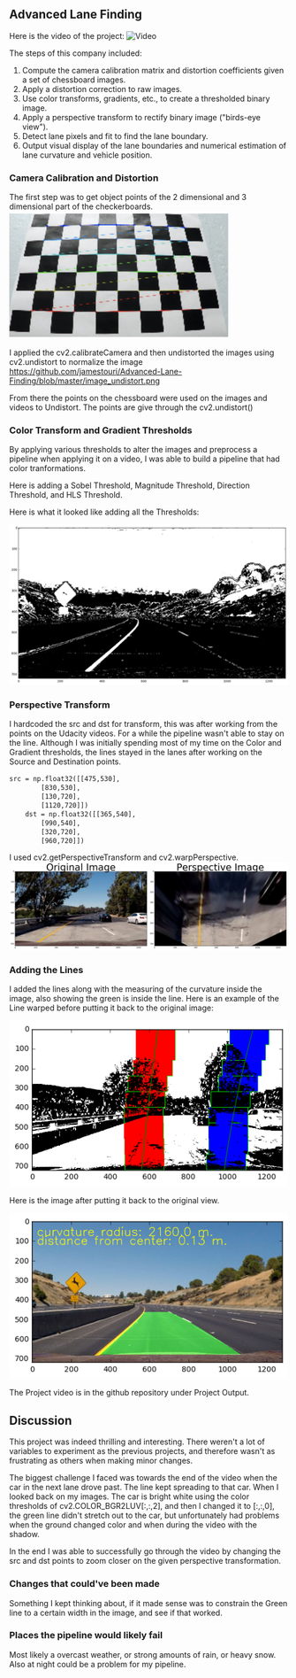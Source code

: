 ## Advanced Lane Finding
Here is the video of the project: ![Video](https://www.youtube.com/watch?v=B0HJ6Yp07AY&feature=youtu.be)

The steps of this company included:

1. Compute the camera calibration matrix and distortion coefficients given a set of chessboard images.
2. Apply a distortion correction to raw images.
3. Use color transforms, gradients, etc., to create a thresholded binary image.
4. Apply a perspective transform to rectify binary image ("birds-eye view").
5. Detect lane pixels and fit to find the lane boundary.
6. Output visual display of the lane boundaries and numerical estimation of lane curvature and vehicle position.


### Camera Calibration and Distortion

The first step was to get object points of the 2 dimensional and 3 dimensional part of the checkerboards.  
![](https://github.com/jamestouri/Advanced-Lane-Finding/blob/master/Screen%20Shot%202017-09-26%20at%206.52.27%20PM.png)


I applied the cv2.calibrateCamera and then undistorted the images using cv2.undistort to normalize the image
https://github.com/jamestouri/Advanced-Lane-Finding/blob/master/image_undistort.png

From there the points on the chessboard were used on the images and videos to Undistort.  The points are give through the cv2.undistort()

### Color Transform and Gradient Thresholds 

By applying various thresholds to alter the images and preprocess a pipeline when applying it on a video, I was able to build a pipeline that had color tranformations. 

Here is adding a Sobel Threshold, Magnitude Threshold, Direction Threshold, and HLS Threshold.

Here is what it looked like adding all the Thresholds:

![](https://github.com/jamestouri/Advanced-Lane-Finding/blob/master/filterthresh.png)

### Perspective Transform  

I hardcoded the src and dst for transform, this was after working from the points on the Udacity videos.  For a while the pipeline wasn't able to stay on the line.  Although I was initially spending most of my time on the Color and Gradient thresholds, the lines stayed in the lanes after working on the Source and Destination points. 

```
src = np.float32([[475,530],
        [830,530],
        [130,720],
        [1120,720]])
    dst = np.float32([[365,540],
        [990,540],
        [320,720],
        [960,720]])
```

I used cv2.getPerspectiveTransform and cv2.warpPerspective. 
![](https://github.com/jamestouri/Advanced-Lane-Finding/blob/master/per_transform.png)

### Adding the Lines

I added the lines along with the measuring of the curvature inside the image, also showing the green is inside the line. Here is an example of the Line warped before putting it back to the original image: 

![](https://github.com/jamestouri/Advanced-Lane-Finding/blob/master/Warped_lines.png)

Here is the image after putting it back to the original view.

![](https://github.com/jamestouri/Advanced-Lane-Finding/blob/master/finished.png)

The Project video is in the github repository under Project Output. 

## Discussion

This project was indeed thrilling and interesting.  There weren't a lot of variables to experiment as the previous projects, and therefore wasn't as frustrating as others when making minor changes. 

The biggest challenge I faced was towards the end of the video when the car in the next lane drove past.  The line kept spreading to that car.  When I looked back on my images.  The car is bright white using the color thresholds of cv2.COLOR_BGR2LUV[:,:,2], and then I changed it to [:,:,0], the green line didn't stretch out to the car, but unfortunately had problems when the ground changed color and when during the video with the shadow.  

In the end I was able to successfully go through the video by changing the src and dst points to zoom closer on the given perspective transformation.

### Changes that could've been made
Something I kept thinking about, if it made sense was to constrain the Green line to a certain width in the image, and see if that worked.  

### Places the pipeline would likely fail
Most likely a overcast weather, or strong amounts of rain, or heavy snow.  Also at night could be a problem for my pipeline.
